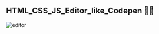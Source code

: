 ## HTML_CSS_JS_Editor_like_Codepen 🧑‍💻
![editor](https://github.com/supratipdas03/HTML_CSS_JS_Editor_like_Codepen/assets/158083199/1c1eeee1-24cf-4b5b-9dae-ce34d0e5d620)
